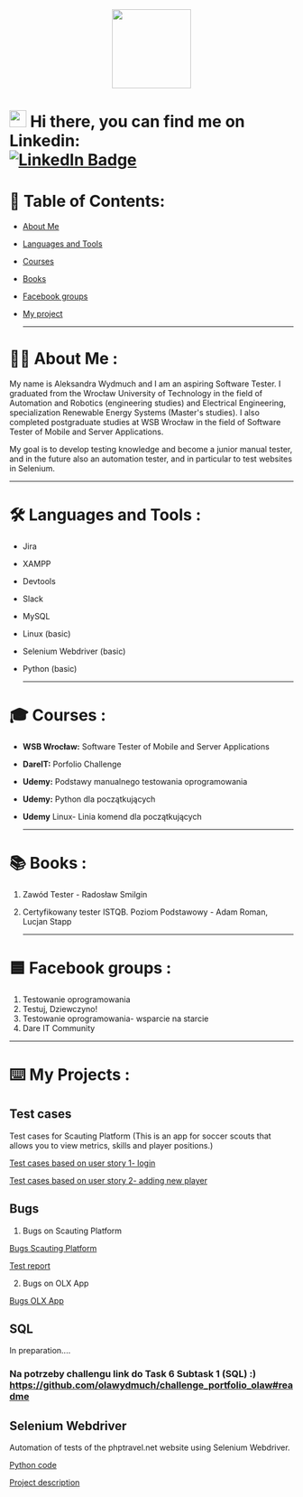 
<div id="header" align="center">
  <img src="https://media.giphy.com/media/Y34jqOCXhgEsqRLULa/giphy.gif" width="140"/>
</div>

  
 <h1>
  <img src="https://media.giphy.com/media/hvRJCLFzcasrR4ia7z/giphy.gif" width="30px"/>
   Hi there, you can find me on Linkedin: 
   <div id="badges">
  <a href="https://pl.linkedin.com/in/aleksandra-wydmuch">
    <img src="https://img.shields.io/badge/LinkedIn-blue?style=for-the-badge&logo=linkedin&logoColor=white" alt="LinkedIn Badge"/>
  </a>
</h1>

  # 📝 Table of Contents:
* [About Me](#about-me)
* [Languages and Tools](#languages-and-tools)
* [Courses](#courses)
* [Books](#books)
* [Facebook groups](#facebook-groups)
* [My project](#my-projects)
  
  ---

# :woman_technologist: About Me :
  
  My name is Aleksandra Wydmuch and I am an aspiring Software Tester. I graduated from the Wrocław University of Technology in the field of   Automation and Robotics (engineering studies) and Electrical Engineering, specialization Renewable Energy Systems (Master's studies). I     also completed postgraduate studies at WSB Wrocław in the field of Software Tester of Mobile and Server Applications. 

 My goal is to develop testing knowledge and become a junior manual tester, and in the future also an automation tester, and in particular to test websites in Selenium.
  
  ---

# :hammer_and_wrench: Languages and Tools :
 * Jira
 * XAMPP
 * Devtools
 * Slack
 * MySQL
 * Linux (basic)
 * Selenium Webdriver (basic)
 * Python (basic) 
  
    ---
  
# 🎓 Courses : 
  
  * **WSB Wrocław:** Software Tester of Mobile and Server Applications 
  * **DareIT:** Porfolio Challenge
  * **Udemy:** Podstawy manualnego testowania oprogramowania
  * **Udemy:** Python dla początkujących
  * **Udemy** Linux- Linia komend dla początkujących 
  
      ---
  
# 📚 Books : 
  1. Zawód Tester - Radosław Smilgin
  2. Certyfikowany tester ISTQB. Poziom Podstawowy - Adam Roman, Lucjan Stapp
  
        ---
  
# 🟦 Facebook groups : 
  1. Testowanie oprogramowania
  2. Testuj, Dziewczyno!
  3. Testowanie oprogramowania- wsparcie na starcie
  4. Dare IT Community
  
   ---
  
# ⌨️ My Projects :
 
 ## Test cases
  Test cases for Scauting Platform (This is an app for soccer scouts that allows you to view metrics, skills and player positions.)
  
  [Test cases based on user story 1- login](https://drive.google.com/drive/folders/1b4ejLCryfdb8K9FMvOVeZSfjoPVc_Heu?usp=drive_link)
 
  [Test cases based on user story 2- adding new player](https://drive.google.com/drive/folders/1UIo68lJd5ASPIftWfAbAisSLobbtf03U?usp=drive_link)
  
  ## Bugs 
 1. Bugs on Scauting Platform 
  
  [Bugs Scauting Platform](https://docs.google.com/spreadsheets/d/1S52Uq8oKFw8aQkvxeRAc96_uXJGvja0tZA1Gitp-yuU/edit?usp=drive_link)
  
  [Test report](https://docs.google.com/document/d/10FrAqNUED2g2QteEixXeDuzbrjEzMS6IsWJeUmGgHAA/edit?usp=drive_link)
  
 2. Bugs on OLX App
  
  [Bugs OLX App](https://docs.google.com/spreadsheets/d/1i28ax2TFhAKJHSJEqkT3xm_xIemu4t17nmkXsiB7mzU/edit?usp=drive_link)
  
  ## SQL 
  
  In preparation.... 
  
  ### Na potrzeby challengu link do Task 6 Subtask 1 (SQL) :) https://github.com/olawydmuch/challenge_portfolio_olaw#readme
  
  ## Selenium Webdriver
  
  Automation of tests of the phptravel.net website using Selenium Webdriver.
  
  [Python code](https://drive.google.com/drive/folders/1A0VdW6uQmWENj7pU8F6aJapTYyBoknD1?usp=drive_link)
  
  [Project description](https://drive.google.com/file/d/1olSicMEGgpSySCAfAl6aI9kUjsCF7pD-/view?usp=drive_link)
 
  
  
